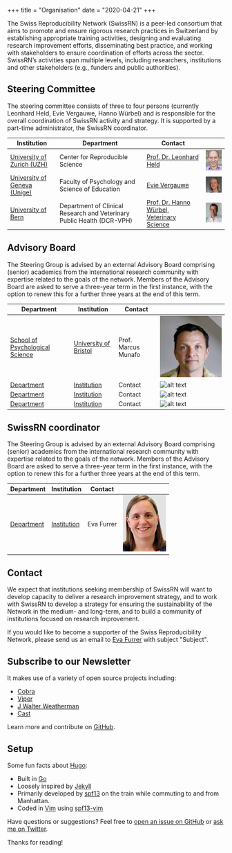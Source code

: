 +++
title = "Organisation"
date = "2020-04-21"
+++

The Swiss Reproducibility Network (SwissRN) is a peer-led consortium that aims to promote and ensure rigorous research practices in Switzerland by establishing appropriate training activities, designing and evaluating research improvement efforts, disseminating best practice, and working with stakeholders to ensure coordination of efforts across the sector. SwissRN’s activities span multiple levels, including researchers, institutions and other stakeholders (e.g., funders and public authorities).

## Steering Committee
The steering committee consists of three to four persons (currently Leonhard Held, Evie Vergauwe, Hanno Würbel) and is responsible for the overall coordination of SwissRN activity and strategy. It is supported by a part-time administrator, the SwissRN coordinator.

Institution | Department |   Contact   |  |
--------------|---|-------------|---|
[University of Zurich (UZH)](https://www.uzh.ch/en.html)| Center for Reproducible Science | [Prof. Dr. Leonhard Held](https://www.ebpi.uzh.ch/en/aboutus/departments/biostatistics/teambiostats/held.html) |![alt text](./../img/pic_held_leonhard.jpg)  |
[University of Geneva (Unige)](https://unige.ch)| Faculty of Psychology and Science of Education | [Evie Vergauwe](https://neurocenter-unige.ch/research-groups/evie-vergauwe/) | ![alt text](./../img/pic_Evie_Vergauwe.jpeg "Logo Title Text 1")  |
[University of Bern](https://www.unibe.ch/index_eng.html)| Department of Clinical Research and Veterinary Public Health (DCR-VPH)| [Prof. Dr. Hanno W&uuml;rbel, Veterinary Science](https://www.dcr-vph.unibe.ch/ueber_uns/personen/prof_dr_wuerbel_hanno/index_ger.html) |![alt text](./../img/pic_HannoWuerbel.jpg)  |

## Advisory Board
The Steering Group is advised by an external Advisory Board comprising (senior) academics from the international research community with expertise related to the goals of the network. Members of the Advisory Board are asked to serve a three-year term in the first instance, with the option to renew this for a further three years at the end of this term.

Department | Institution|   Contact   |  |
--------------|---|-------------|---|
[School of Psychological Science](http://www.bristol.ac.uk/expsych/people/marcus-r-munafo/)| [University of Bristol](https://www.bristol.ac.uk) | Prof. Marcus Munafo |![alt text](./../img/orga_Munafo.jpg)  |
[Department](https://www.ebpi.uzh.ch/en/aboutus/departments/biostatistics/teambiostats/held.html)| [Institution](https://www.uzh.ch/en.html) | Contact |![alt text](./../img/pic_duck.png)  |
[Department](https://www.ebpi.uzh.ch/en/aboutus/departments/biostatistics/teambiostats/held.html)| [Institution](https://www.uzh.ch/en.html) | Contact |![alt text](./../img/pic_duck.png)  |
[Department](https://www.ebpi.uzh.ch/en/aboutus/departments/biostatistics/teambiostats/held.html)| [Institution](https://www.uzh.ch/en.html) | Contact |![alt text](./../img/pic_duck.png)  |

## SwissRN coordinator
The Steering Group is advised by an external Advisory Board comprising (senior) academics from the international research community with expertise related to the goals of the network. Members of the Advisory Board are asked to serve a three-year term in the first instance, with the option to renew this for a further three years at the end of this term.

Department | Institution|   Contact   |  |
--------------|---|-------------|---|
[Department](https://www.ebpi.uzh.ch/en/aboutus/departments/biostatistics/teambiostats/held.html)| [Institution](https://www.uzh.ch/en.html) | Eva Furrer |![alt text](./../img/orga_furrer_eva.jpg)  |

## Contact
We expect that institutions seeking membership of SwissRN will want to develop capacity to deliver a research improvement strategy, and to work with SwissRN to develop a strategy for ensuring the sustainability of the Network in the medium- and long-term, and to build a community of institutions focused on research improvement.

If you would like to become a supporter of the Swiss Reproducibility Network, please send us an email to [Eva Furrer](mailto:eva.furrer@uzh.ch) with subject "Subject".

## Subscribe to our Newsletter


It makes use of a variety of open source projects including:

* [Cobra](https://github.com/spf13/cobra)
* [Viper](https://github.com/spf13/viper)
* [J Walter Weatherman](https://github.com/spf13/jWalterWeatherman)
* [Cast](https://github.com/spf13/cast)

Learn more and contribute on [GitHub](https://github.com/spf13).

## Setup

Some fun facts about [Hugo](http://gohugo.io/):

* Built in [Go](http://golang.org/)
* Loosely inspired by [Jekyll](http://jekyllrb.com/)
* Primarily developed by [spf13](http://spf13.com/) on the train while commuting to and from Manhattan.
* Coded in [Vim](http://vim.org) using [spf13-vim](http://vim.spf13.com/)

Have questions or suggestions? Feel free to [open an issue on GitHub](https://github.com/spf13/hugo/issues/new) or [ask me on Twitter](https://twitter.com/spf13).

Thanks for reading!
